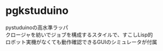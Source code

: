<!-- -*- coding: utf-8 -*- -->
# pgkstuduino
pystuduinoの高水準ラッパ  
クロージャを紡いでジョブを構成するスタイルで、すこしLisp的  
ロボット実機がなくても動作確認できるGUIのシミュレータが付属  